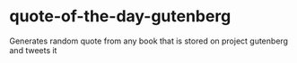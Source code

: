 # quote-of-the-day-gutenberg
Generates random quote from any book that is stored on project gutenberg and tweets it 
